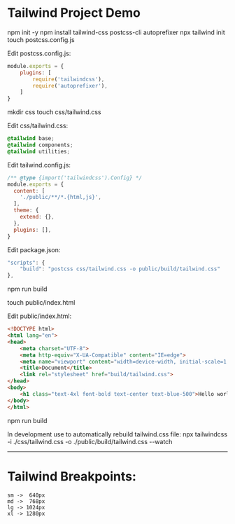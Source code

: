# Tailwind Project Demo

npm init -y 
npm install tailwind-css postcss-cli autoprefixer
npx tailwind init
touch postcss.config.js

Edit postcss.config.js:
```javascript
module.exports = {
    plugins: [
        require('tailwindcss'),
        require('autoprefixer'),
    ]
}
```

mkdir css
touch css/tailwind.css

Edit css/tailwind.css:
```css
@tailwind base;
@tailwind components;
@tailwind utilities;
```

Edit tailwind.config.js:
```javascript
/** @type {import('tailwindcss').Config} */
module.exports = {
  content: [
    './public/**/*.{html,js}',
  ],
  theme: {
    extend: {},
  },
  plugins: [],
}
```

Edit package.json:
```javascript
"scripts": {
    "build": "postcss css/tailwind.css -o public/build/tailwind.css"
},
```

npm run build

touch public/index.html

Edit public/index.html:
```html
<!DOCTYPE html>
<html lang="en">
<head>
    <meta charset="UTF-8">
    <meta http-equiv="X-UA-Compatible" content="IE=edge">
    <meta name="viewport" content="width=device-width, initial-scale=1.0">
    <title>Document</title>
    <link rel="stylesheet" href="build/tailwind.css">
</head>
<body>
    <h1 class="text-4xl font-bold text-center text-blue-500">Hello world!</h1>
</body>
</html>
```

npm run build

In development use to automatically rebuild tailwind.css file:
npx tailwindcss -i ./css/tailwind.css -o ./public/build/tailwind.css --watch

-------------------------------------------------------------------------------

# Tailwind Breakpoints:
```
sm ->  640px
md ->  768px
lg -> 1024px 
xl -> 1280px
```